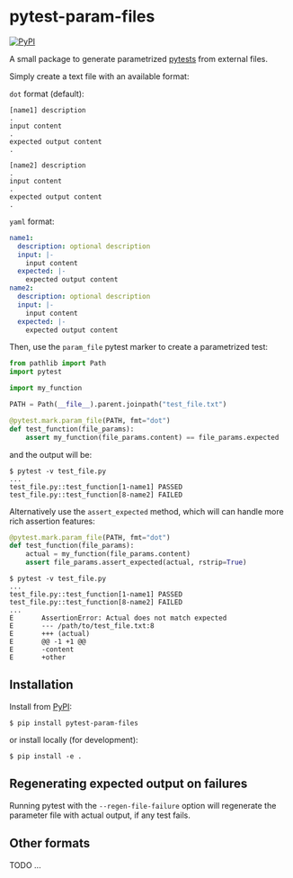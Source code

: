 # pytest-param-files

[![PyPI][pypi-badge]][pypi-link]

A small package to generate parametrized [pytests](https://docs.pytest.org) from external files.

Simply create a text file with an available format:

`dot` format (default):
```
[name1] description
.
input content
.
expected output content
.

[name2] description
.
input content
.
expected output content
.
```

`yaml` format:
```yaml
name1:
  description: optional description
  input: |-
    input content
  expected: |-
    expected output content
name2:
  description: optional description
  input: |-
    input content
  expected: |-
    expected output content
```

Then, use the `param_file` pytest marker to create a parametrized test:

```python
from pathlib import Path
import pytest

import my_function

PATH = Path(__file__).parent.joinpath("test_file.txt")

@pytest.mark.param_file(PATH, fmt="dot")
def test_function(file_params):
    assert my_function(file_params.content) == file_params.expected
```

and the output will be:

```console
$ pytest -v test_file.py
...
test_file.py::test_function[1-name1] PASSED
test_file.py::test_function[8-name2] FAILED
```

Alternatively use the `assert_expected` method, which will can handle more rich assertion features:

```python
@pytest.mark.param_file(PATH, fmt="dot")
def test_function(file_params):
    actual = my_function(file_params.content)
    assert file_params.assert_expected(actual, rstrip=True)
```

```console
$ pytest -v test_file.py
...
test_file.py::test_function[1-name1] PASSED
test_file.py::test_function[8-name2] FAILED
...
E       AssertionError: Actual does not match expected
E       --- /path/to/test_file.txt:8
E       +++ (actual)
E       @@ -1 +1 @@
E       -content
E       +other
```

## Installation

Install from [PyPI][pypi-link]:

```console
$ pip install pytest-param-files
```

or install locally (for development):

```console
$ pip install -e .
```

## Regenerating expected output on failures

Running pytest with the `--regen-file-failure` option will regenerate the parameter file with actual output, if any test fails.

## Other formats

TODO ...

[pypi-badge]: https://img.shields.io/pypi/v/pytest_param_files.svg
[pypi-link]: https://pypi.org/project/pytest_param_files
